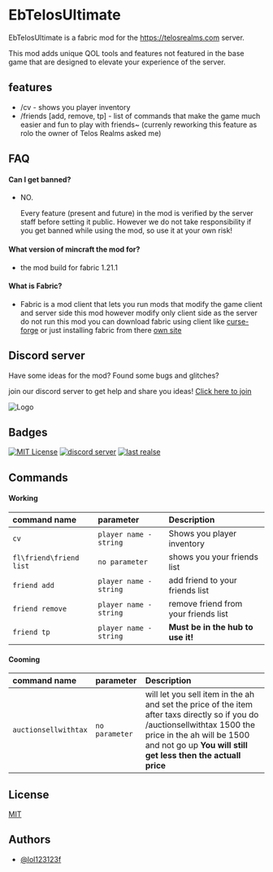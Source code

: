 
# EbTelosUltimate

EbTelosUltimate is a fabric mod for the https://telosrealms.com server.

This mod adds unique QOL tools and features not featured in the base game that are designed to elevate your experience of the server.




## features

- /cv - shows you player inventory
- /friends [add, remove, tp] - list of commands that make the game much easier and fun to play with friends~ (currenly reworking this feature as rolo the owner of Telos Realms asked me)


## FAQ

#### Can I get banned?

- NO.

  Every feature (present and future) in the mod is verified by the server staff before setting it public. However we do not take responsibility if you get banned while using the mod, so use it at your own risk!


#### What version of mincraft the mod for?

- the mod build for fabric 1.21.1

#### What is Fabric?
- Fabric is a mod client that lets you run mods that modify the game client and server side
  this mod however modify only client side as the server do not run this mod
  you can download fabric using client like [curse-forge](https://www.curseforge.com/minecraft) or just installing fabric from there [own site](https://fabricmc.net)



## Discord server
Have some ideas for the mod? Found some bugs and glitches?

join our discord server to get help and share you ideas!
[Click here to join](https://discord.gg/4UrTm8q24g)

![Logo](https://www.telosrealms.com/img/logo-telos-realms.8ecebee2.png)


## Badges

[![MIT License](https://img.shields.io/badge/License-MIT-green.svg)](https://choosealicense.com/licenses/mit/)
[![discord server](https://img.shields.io/badge/discord-join_today-purple)](https://discord.gg/4UrTm8q24g)
[![last realse](https://img.shields.io/github/commits-since/lol123123f/EbTelosUltimate/latest/main)](https://github.com/lol123123f/EbTelosUltimate/releases)

## Commands

#### Working
| command name            | parameter              | Description                          |
|:------------------------|:-----------------------|:-------------------------------------|
| `cv`                    | `player name - string` | Shows you player inventory           |
| `fl\friend\friend list` | `no parameter`         | shows you your friends list          |
| `friend add`            | `player name - string` | add friend to your friends list      |
| `friend remove`         | `player name - string` | remove friend from your friends list |
| `friend tp`             | `player name - string` | **Must be in the hub to use it!**    |

#### Cooming
| command name         | parameter      | Description                                                                                                                                                                                                                |
|:---------------------|:---------------|:---------------------------------------------------------------------------------------------------------------------------------------------------------------------------------------------------------------------------|
| `auctionsellwithtax` | `no parameter` | will let you sell item in the ah and set the price of the item after taxs directly so if you do /auctionsellwithtax 1500 the price in the ah will be 1500 and not go up **You will still get less then the actuall price** |



## License

[MIT](https://choosealicense.com/licenses/mit/)


## Authors

- [@lol123123f](https://github.com/lol123123f)

